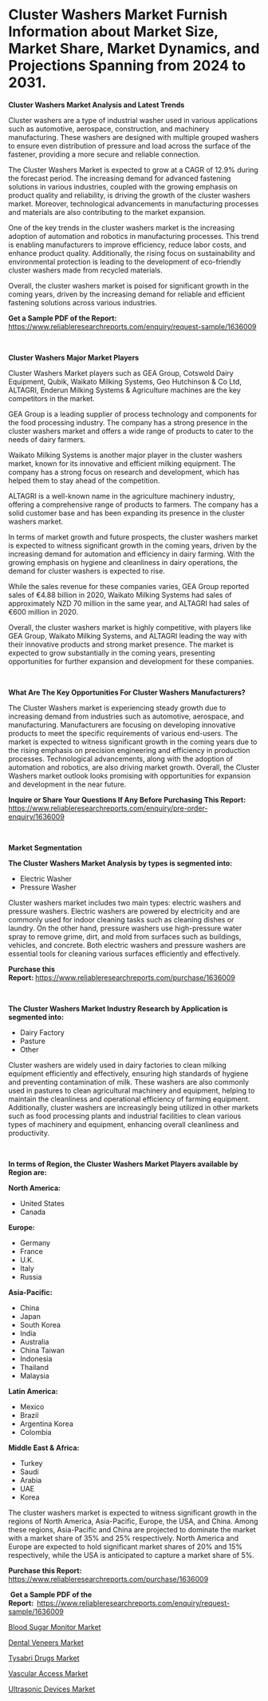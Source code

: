 <p><h1>Cluster Washers Market Furnish Information about Market Size, Market Share, Market Dynamics, and Projections Spanning from 2024 to 2031.</h1></p><p><strong>Cluster Washers Market Analysis and Latest Trends</strong></p>
<p><p>Cluster washers are a type of industrial washer used in various applications such as automotive, aerospace, construction, and machinery manufacturing. These washers are designed with multiple grouped washers to ensure even distribution of pressure and load across the surface of the fastener, providing a more secure and reliable connection.</p><p>The Cluster Washers Market is expected to grow at a CAGR of 12.9% during the forecast period. The increasing demand for advanced fastening solutions in various industries, coupled with the growing emphasis on product quality and reliability, is driving the growth of the cluster washers market. Moreover, technological advancements in manufacturing processes and materials are also contributing to the market expansion.</p><p>One of the key trends in the cluster washers market is the increasing adoption of automation and robotics in manufacturing processes. This trend is enabling manufacturers to improve efficiency, reduce labor costs, and enhance product quality. Additionally, the rising focus on sustainability and environmental protection is leading to the development of eco-friendly cluster washers made from recycled materials.</p><p>Overall, the cluster washers market is poised for significant growth in the coming years, driven by the increasing demand for reliable and efficient fastening solutions across various industries.</p></p>
<p><strong>Get a Sample PDF of the Report:&nbsp;</strong> <a href="https://www.reliableresearchreports.com/enquiry/request-sample/1636009">https://www.reliableresearchreports.com/enquiry/request-sample/1636009</a></p>
<p>&nbsp;</p>
<p><strong>Cluster Washers Major Market Players</strong></p>
<p><p>Cluster Washers Market players such as GEA Group, Cotswold Dairy Equipment, Qubik, Waikato Milking Systems, Geo Hutchinson & Co Ltd, ALTAGRI, Enderun Milking Systems & Agriculture machines are the key competitors in the market.</p><p>GEA Group is a leading supplier of process technology and components for the food processing industry. The company has a strong presence in the cluster washers market and offers a wide range of products to cater to the needs of dairy farmers.</p><p>Waikato Milking Systems is another major player in the cluster washers market, known for its innovative and efficient milking equipment. The company has a strong focus on research and development, which has helped them to stay ahead of the competition.</p><p>ALTAGRI is a well-known name in the agriculture machinery industry, offering a comprehensive range of products to farmers. The company has a solid customer base and has been expanding its presence in the cluster washers market.</p><p>In terms of market growth and future prospects, the cluster washers market is expected to witness significant growth in the coming years, driven by the increasing demand for automation and efficiency in dairy farming. With the growing emphasis on hygiene and cleanliness in dairy operations, the demand for cluster washers is expected to rise.</p><p>While the sales revenue for these companies varies, GEA Group reported sales of €4.88 billion in 2020, Waikato Milking Systems had sales of approximately NZD 70 million in the same year, and ALTAGRI had sales of €600 million in 2020.</p><p>Overall, the cluster washers market is highly competitive, with players like GEA Group, Waikato Milking Systems, and ALTAGRI leading the way with their innovative products and strong market presence. The market is expected to grow substantially in the coming years, presenting opportunities for further expansion and development for these companies.</p></p>
<p>&nbsp;</p>
<p><strong>What Are The Key Opportunities For Cluster Washers Manufacturers?</strong></p>
<p><p>The Cluster Washers market is experiencing steady growth due to increasing demand from industries such as automotive, aerospace, and manufacturing. Manufacturers are focusing on developing innovative products to meet the specific requirements of various end-users. The market is expected to witness significant growth in the coming years due to the rising emphasis on precision engineering and efficiency in production processes. Technological advancements, along with the adoption of automation and robotics, are also driving market growth. Overall, the Cluster Washers market outlook looks promising with opportunities for expansion and development in the near future.</p></p>
<p><strong>Inquire or Share Your Questions If Any Before Purchasing This Report:</strong> <a href="https://www.reliableresearchreports.com/enquiry/pre-order-enquiry/1636009">https://www.reliableresearchreports.com/enquiry/pre-order-enquiry/1636009</a></p>
<p>&nbsp;</p>
<p><strong>Market Segmentation</strong></p>
<p><strong>The Cluster Washers Market Analysis by types is segmented into:</strong></p>
<p><ul><li>Electric Washer</li><li>Pressure Washer</li></ul></p>
<p><p>Cluster washers market includes two main types: electric washers and pressure washers. Electric washers are powered by electricity and are commonly used for indoor cleaning tasks such as cleaning dishes or laundry. On the other hand, pressure washers use high-pressure water spray to remove grime, dirt, and mold from surfaces such as buildings, vehicles, and concrete. Both electric washers and pressure washers are essential tools for cleaning various surfaces efficiently and effectively.</p></p>
<p><strong>Purchase this Report:&nbsp;</strong><a href="https://www.reliableresearchreports.com/purchase/1636009">https://www.reliableresearchreports.com/purchase/1636009</a></p>
<p>&nbsp;</p>
<p><strong>The Cluster Washers Market Industry Research by Application is segmented into:</strong></p>
<p><ul><li>Dairy Factory</li><li>Pasture</li><li>Other</li></ul></p>
<p><p>Cluster washers are widely used in dairy factories to clean milking equipment efficiently and effectively, ensuring high standards of hygiene and preventing contamination of milk. These washers are also commonly used in pastures to clean agricultural machinery and equipment, helping to maintain the cleanliness and operational efficiency of farming equipment. Additionally, cluster washers are increasingly being utilized in other markets such as food processing plants and industrial facilities to clean various types of machinery and equipment, enhancing overall cleanliness and productivity.</p></p>
<p>&nbsp;</p>
<p><strong>In terms of Region, the Cluster Washers Market Players available by Region are:</strong></p>
<p>
    <p> <strong> North America: </strong>
        <ul>
            <li>United States</li>
            <li>Canada</li>
        </ul>
        </p> 
    <p> <strong> Europe: </strong>
        <ul>
            <li>Germany</li>
            <li>France</li>
            <li>U.K.</li>
            <li>Italy</li>
            <li>Russia</li>
        </ul>
        </p> 
    <p> <strong> Asia-Pacific: </strong>
        <ul>
            <li>China</li>
            <li>Japan</li>
            <li>South Korea</li>
            <li>India</li>
            <li>Australia</li>
            <li>China Taiwan</li>
            <li>Indonesia</li>
            <li>Thailand</li>
            <li>Malaysia</li>
        </ul>
        </p> 
    <p> <strong> Latin America: </strong>
        <ul>
            <li>Mexico</li>
            <li>Brazil</li>
            <li>Argentina Korea</li>
            <li>Colombia</li>
        </ul>
        </p> 
    <p> <strong> Middle East & Africa: </strong>
        <ul>
            <li>Turkey</li>
            <li>Saudi</li>
            <li>Arabia</li>
            <li>UAE</li>
            <li>Korea</li>
        </ul>
    </p>
    </p>
<p><p>The cluster washers market is expected to witness significant growth in the regions of North America, Asia-Pacific, Europe, the USA, and China. Among these regions, Asia-Pacific and China are projected to dominate the market with a market share of 35% and 25% respectively. North America and Europe are expected to hold significant market shares of 20% and 15% respectively, while the USA is anticipated to capture a market share of 5%.</p></p>
<p><strong>Purchase this Report: </strong><a href="https://www.reliableresearchreports.com/purchase/1636009">https://www.reliableresearchreports.com/purchase/1636009</a></p>
<p>&nbsp;<strong>Get a Sample PDF of the Report:&nbsp;&nbsp;</strong><a href="https://www.reliableresearchreports.com/enquiry/request-sample/1636009">https://www.reliableresearchreports.com/enquiry/request-sample/1636009</a></p>
<p><strong></strong></p>
<p><p><a href="https://medium.com/@charvi.reportprime/blood-sugar-monitor-market-size-market-outlook-and-market-forecast-2024-to-2031-173a3f34096b">Blood Sugar Monitor Market</a></p><p><a href="https://medium.com/@dessiefadel/dental-veneers-market-report-reveals-the-latest-trends-and-growth-opportunities-of-this-market-5e317d585b7d">Dental Veneers Market</a></p><p><a href="https://medium.com/@dessiefadel/tysabri-drugs-market-comprehensive-assessment-by-type-application-and-geography-8251bdfb8791">Tysabri Drugs Market</a></p><p><a href="https://medium.com/@dessiefadel/vascular-access-market-comprehensive-assessment-by-type-application-and-geography-e2ca8f65bb31">Vascular Access Market</a></p><p><a href="https://medium.com/@dessiefadel/decoding-ultrasonic-devices-market-metrics-market-share-trends-and-growth-patterns-9eec0f421871">Ultrasonic Devices Market</a></p></p>